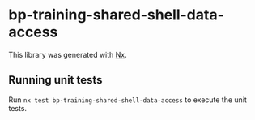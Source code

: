 # bp-training-shared-shell-data-access

This library was generated with [Nx](https://nx.dev).

## Running unit tests

Run `nx test bp-training-shared-shell-data-access` to execute the unit tests.
